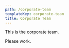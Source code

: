 ```yaml
---
path: /corporate-team
templateKey: corporate-team
title: Corporate Team
---
```


This is the corporate team.

Please work.
